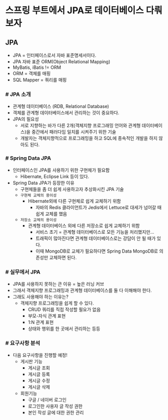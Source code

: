 # 스프링 부트에서 JPA로 데이터베이스 다뤄보자

## JPA

- JPA = 인터페이스로서 자바 표준명세서이다.
- JPA 자바 표준 ORM(Object Relational Mapping)
- MyBatis, iBatis != ORM
- ORM = 객체를 매핑
- SQL Mapper = 쿼리를 매핑

### # JPA 소개

- 관계형 데이터베이스 (RDB, Relational Database)
- 객체를 관계형 데이터베이스에서 관리하는 것이 중요하다.
- JPA의 필요성
  - 서로 지향하는 바가 다른 2개(객체지향 프로그래밍 언어와 관계형 데이터베이스)을 중간에서 패러다임 일치를 시켜주기 위한 기술
  - 개발자는 객체지향적으로 프로그래밍을 하고 SQL에 종속적인 개발을 하지 않아도 된다.

### # Spring Data JPA

- 인터페이스인 JPA를 사용하기 위한 구현체가 필요함
  - Hibernate, Eclipse Link 등이 있다.
- Spring Data JPA가 등장한 이유
  - 구현체들을 좀 더 쉽게 사용하고자 추상화시킨 JPA 기술
  - `구현체 교체의 용이성`
    - Hibernate외에 다른 구현체로 쉽게 교체하기 위함
      - 자바의 Redis 클라이언트가 Jedis에서 Lettuce로 대세가 넘어갈 때 쉽게 교체를 했음
  - `저장소 교체의 용이성`
    - 관계형 데이터베이스 외에 다른 저장소로 쉽게 교체하기 위함
      - 서비스 초기 = 관계형 데이터베이스로 모든 기능을 처리했지만...
      - 트래픽이 많아진다면 관계형 데이터베이스로는 강담이 안 될 때가 있다.
      - 이때 MongoDB로 교체가 필요하다면 Spring Data MongoDB로 의존성만 교체하면 된다.

### # 실무에서 JPA

- JPA를 사용하지 못하는 큰 이유 = 높은 러닝 커브
- 그래서 객체지향 프로그래밍과 관계형 데이터베이스를 둘 다 이해해야 한다.
- 그래도 사용해야 하는 이유는?
  - 객체지향 프로그래밍을 쉽게 할 수 있다.
    - CRUD 쿼리를 직접 작성할 필요가 없음
    - 부모-자식 관계 표현
    - 1:N 관계 표현
    - 상태와 행위를 한 곳에서 관리하는 등등

### # 요구사항 분석

- 다음 요구사항을 진행할 예정!
  - 게시판 기능
    - 게시글 조회
    - 게시글 등록
    - 게시글 수정
    - 게시글 삭제
  - 회원기능
    - 구글 / 네이버 로그인
    - 로그인한 사용자 글 작성 권한
    - 본인 작성 글에 대한 권한 관리
